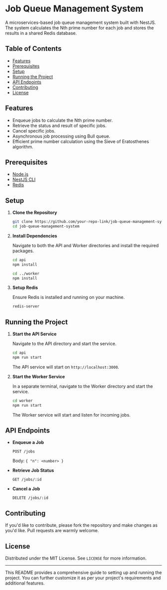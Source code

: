 # Job Queue Management System

A microservices-based job queue management system built with NestJS. The system calculates the Nth prime number for each job and stores the results in a shared Redis database.

## Table of Contents

- [Features](#features)
- [Prerequisites](#prerequisites)
- [Setup](#setup)
- [Running the Project](#running-the-project)
- [API Endpoints](#api-endpoints)
- [Contributing](#contributing)
- [License](#license)

## Features

- Enqueue jobs to calculate the Nth prime number.
- Retrieve the status and result of specific jobs.
- Cancel specific jobs.
- Asynchronous job processing using Bull queue.
- Efficient prime number calculation using the Sieve of Eratosthenes algorithm.

## Prerequisites

- [Node.js](https://nodejs.org/)
- [NestJS CLI](https://docs.nestjs.com/cli/overview)
- [Redis](https://redis.io/)

## Setup

1. **Clone the Repository**

   ```bash
   git clone https://github.com/your-repo-link/job-queue-management-system.git
   cd job-queue-management-system
   ```

2. **Install Dependencies**

   Navigate to both the API and Worker directories and install the required packages.

   ```bash
   cd api
   npm install

   cd ../worker
   npm install
   ```

3. **Setup Redis**

   Ensure Redis is installed and running on your machine.

   ```bash
   redis-server
   ```

## Running the Project

1. **Start the API Service**

   Navigate to the API directory and start the service.

   ```bash
   cd api
   npm run start
   ```

   The API service will start on `http://localhost:3000`.

2. **Start the Worker Service**

   In a separate terminal, navigate to the Worker directory and start the service.

   ```bash
   cd worker
   npm run start
   ```

   The Worker service will start and listen for incoming jobs.

## API Endpoints

- **Enqueue a Job**

  `POST /jobs`

  Body: `{ "n": <number> }`

- **Retrieve Job Status**

  `GET /jobs/:id`

- **Cancel a Job**

  `DELETE /jobs/:id`

## Contributing

If you'd like to contribute, please fork the repository and make changes as you'd like. Pull requests are warmly welcome.

## License

Distributed under the MIT License. See `LICENSE` for more information.

---

This README provides a comprehensive guide to setting up and running the project. You can further customize it as per your project's requirements and additional features.
